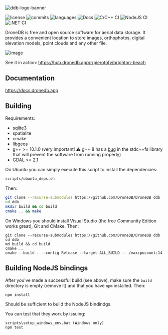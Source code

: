 ![ddb-logo-banner](https://user-images.githubusercontent.com/1951843/86480474-0fcc4280-bd1c-11ea-8663-a7a37f631565.png)

![license](https://img.shields.io/github/license/DroneDB/DroneDB) ![commits](https://img.shields.io/github/commit-activity/m/DroneDB/DroneDB) ![languages](https://img.shields.io/github/languages/top/DroneDB/DroneDB) ![Docs](https://github.com/DroneDB/DroneDB/workflows/Docs/badge.svg) ![C/C++ CI](https://github.com/DroneDB/DroneDB/workflows/C/C++%20CI/badge.svg) ![NodeJS CI](https://github.com/DroneDB/DroneDB/workflows/NodeJS%20CI/badge.svg) ![.NET CI](https://github.com/DroneDB/DroneDB/workflows/.NET%20CI/badge.svg)

DroneDB is free and open source software for aerial data storage. It provides a convenient location to store images, orthophotos, digital elevation models, point clouds and any other file.

![image](https://user-images.githubusercontent.com/1951843/147839499-0c263b47-4e51-437c-adbb-cc0bea50d29f.png)

See it in action: https://hub.dronedb.app/r/pierotofy/brighton-beach

## Documentation

https://docs.dronedb.app

## Building

Requirements:
 * sqlite3
 * spatialite
 * cmake
 * libgeos
 * g++ >= 10.1.0 (very important! :warning: g++ 8 has a [bug](https://gcc.gnu.org/bugzilla/show_bug.cgi?id=90050) in the stdc++fs library that will prevent the software from running properly)
 * GDAL >= 2.1
 
On Ubuntu you can simply execute this script to install the dependencies:

```bash
scripts/ubuntu_deps.sh
```

Then:

```bash
git clone --recurse-submodules https://github.com/DroneDB/DroneDB ddb
cd ddb
mkdir build && cd build
cmake .. && make
```

On Windows you should install Visual Studio (the free Community Edition works great), Git and CMake. Then:

```
git clone --recurse-submodules https://github.com/DroneDB/DroneDB ddb
cd ddb
md build && cd build
cmake ..
cmake --build . --config Release --target ALL_BUILD -- /maxcpucount:14
```

## Building NodeJS bindings

After you've made a successful build (see above), make sure the `build` directory is empty (remove it) and that you have `npm` installed. Then:

```
npm install
```

Should be sufficient to build the NodeJS bindindgs.

You can test that they work by issuing:

```
scripts\setup_windows_env.bat (Windows only)
npm test
```


